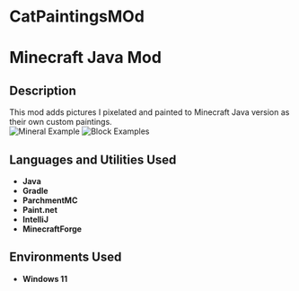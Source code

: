 # CatPaintingsMOd
<h1>Minecraft Java Mod</h1>

<h2>Description</h2>
This mod adds pictures I pixelated and painted to Minecraft Java version as their own custom paintings.  
<br />


<img src="Solstheimite.png" alt="Mineral Example">

<img src="BlockDemo.png" alt="Block Examples">


<h2>Languages and Utilities Used</h2>

- <b>Java</b> 
- <b>Gradle</b>
- <b>ParchmentMC</b>
- <b>Paint.net</b>
- <b>IntelliJ</b>
- <b>MinecraftForge</b>

<h2>Environments Used </h2>

- <b>Windows 11</b> 

